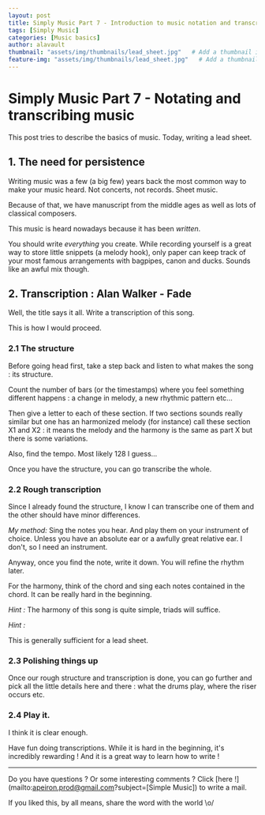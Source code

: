 ```yaml
---
layout: post
title: Simply Music Part 7 - Introduction to music notation and transcription
tags: [Simply Music]
categories: [Music basics]
author: alavault
thumbnail: "assets/img/thumbnails/lead_sheet.jpg"   # Add a thumbnail image on blog view
feature-img: "assets/img/thumbnails/lead_sheet.jpg"   # Add a thumbnail image on blog view
---
```


# Simply Music Part 7 - Notating and transcribing music

This post tries to describe the basics of music. Today, writing a lead sheet.

## 1. The need for persistence

Writing music was a few (a big few) years back the most common way to make your music heard. Not concerts, not records. Sheet music.

Because of that, we have manuscript from the middle ages as well as lots of classical composers.

This music is heard nowadays because it has been *written*.

You should write *everything* you create. While recording yourself is a great way to store little snippets (a melody hook), only paper can keep track of your most famous arrangements with bagpipes, canon and ducks. Sounds like an awful mix though.

## 2. Transcription : Alan Walker - Fade

Well, the title says it all. Write a transcription of this song.

This is how I would proceed.

### 2.1 The structure

Before going head first, take a step back and listen to what makes the song : its structure.

Count the number of bars (or the timestamps) where you feel something different happens : a change in melody, a new rhythmic pattern etc...

Then give a letter to each of these section. If two sections sounds really similar but one has an harmonized melody (for instance) call these section X1 and X2 : it means the melody and the harmony is the same as part X but there is some variations.

Also, find the tempo. Most likely 128 I guess...

Once you have the structure, you can go transcribe the whole.

### 2.2 Rough transcription

Since I already found the structure, I know I can transcribe one of them and the other should have minor differences.

*My method:* Sing the notes you hear. And play them on your instrument of choice. Unless you have an absolute ear or a awfully great relative ear. I don't, so I need an instrument.

Anyway, once you find the note, write it down. You will refine the rhythm later.

For the harmony, think of the chord and sing each notes contained in the chord. It can be really hard in the beginning.

*Hint :* The harmony of this song is quite simple, triads will suffice.

*Hint :* 

This is generally sufficient for a lead sheet.

### 2.3 Polishing things up

Once our rough structure and transcription is done, you can go further and pick all the little details here and there : what the drums play, where the riser occurs etc.

### 2.4 Play it.

I think it is clear enough.

Have fun doing transcriptions. While it is hard in the beginning, it's incredibly rewarding ! And it is a great way to learn how to write !

---

Do you have questions ? Or some interesting comments ? Click [here !](mailto:apeiron.prod@gmail.com?subject=[Simple Music]) to write a mail.

If you liked this, by all means, share the word with the world \o/


